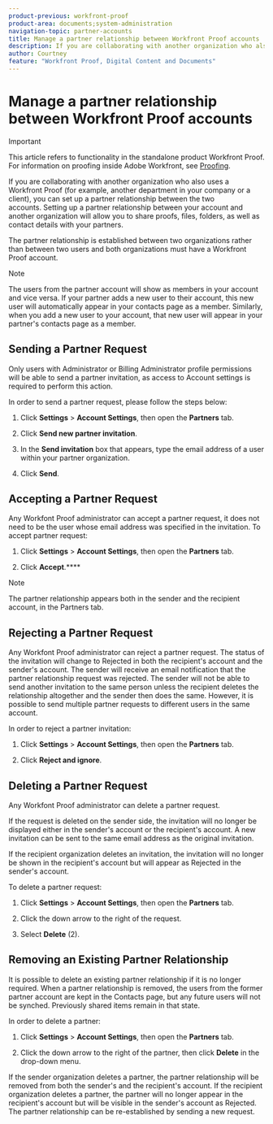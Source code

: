 ```yaml
---
product-previous: workfront-proof
product-area: documents;system-administration
navigation-topic: partner-accounts
title: Manage a partner relationship between Workfront Proof accounts
description: If you are collaborating with another organization who also uses a Workfront Proof (for example, another department in your company or a client), you can set up a partner relationship between the two accounts. Setting up a partner relationship between your account and another organization will allow you to share proofs, files, folders, as well as contact details with your partners.
author: Courtney
feature: "Workfront Proof, Digital Content and Documents"
---
```


# Manage a partner relationship between Workfront Proof accounts

>[!IMPORTANT]
>
>This article refers to functionality in the standalone product Workfront Proof. For information on proofing inside Adobe Workfront, see [Proofing](../../../review-and-approve-work/proofing/proofing.md).

If you are collaborating with another organization who also uses a Workfront Proof (for example, another department in your company or a client), you can set up a partner relationship between the two accounts.&nbsp;Setting up a partner relationship between your account and another organization will allow you to share proofs, files, folders, as well as contact details with your partners.

The partner relationship is established between two organizations rather than between two users and both organizations must have a Workfront Proof account.

>[!NOTE]
>
>The users from the partner account will show as members in your account and vice versa.&nbsp;If your partner adds a new user to their account, this new user will automatically appear in your contacts page as a member. Similarly, when you add a new user to your account, that new user will appear in your partner's contacts page as a member.

## Sending a Partner Request

Only users with Administrator or Billing Administrator profile permissions will be able to send a partner invitation, as access to Account settings is required to perform this action.

In order to send a partner request, please follow the steps below:

1. Click **Settings** > **Account Settings**, then open the **Partners** tab.&nbsp;

1. Click **Send new partner invitation**.
1. In the **Send invitation** box that appears, type the email address of a user within your partner organization.
1. Click **Send**.

## Accepting a Partner Request

Any Workfont Proof administrator can accept a partner request, it does not need to be the user whose email address was specified in the invitation. To accept partner request:

1. Click **Settings** > **Account Settings**, then open the **Partners** tab.&nbsp;

1. Click **Accept**.****

>[!NOTE]
>
>The partner relationship appears both in the sender and the recipient account, in the Partners tab.

## Rejecting a Partner Request

Any Workfont Proof administrator can reject a partner request.&nbsp;The status of the invitation will change to Rejected in both the recipient's account and the sender's account. The sender will receive an email notification that the partner relationship request was rejected. The sender will not be able to send another invitation to the same person unless the recipient deletes the relationship altogether and the sender then does the same. However, it is possible to send multiple partner requests to different users in the same account.

In order to reject a partner invitation:

1. Click **Settings** > **Account Settings**, then open the **Partners** tab.&nbsp;

1. Click **Reject and ignore**.

## Deleting a Partner Request

Any Workfont Proof administrator can delete a partner request.&nbsp;

If the request is deleted on the sender side, the invitation will no longer be displayed either in the sender's account or the recipient's account. A new invitation can be sent to the same email address as the original invitation.

If the recipient organization deletes an invitation, the invitation will no longer be shown in the recipient's account but will&nbsp;appear as Rejected in the sender's account.

To delete a partner request:

1. Click **Settings** > **Account Settings**, then open the **Partners** tab.&nbsp;

1. Click the down arrow to the right of the request.
1. Select **Delete** (2).

## Removing an Existing Partner Relationship

It is possible to delete an existing partner relationship if it is no longer required. When a partner relationship is removed, the users from the former partner account are kept in the Contacts page, but any future users will not be synched. Previously shared items remain in that state.

In order to delete a partner:

1. Click **Settings** > **Account Settings**, then open the **Partners** tab.&nbsp;

1. Click the down arrow to the right of the partner, then click **Delete** in the drop-down menu.

If the sender organization deletes a partner, the partner relationship will be removed from both the sender's and the recipient's account.&nbsp;If the recipient organization deletes a partner, the partner will no longer appear in the recipient's account but will be visible in the sender's account as Rejected. The partner relationship can be re-established by sending a new request.
